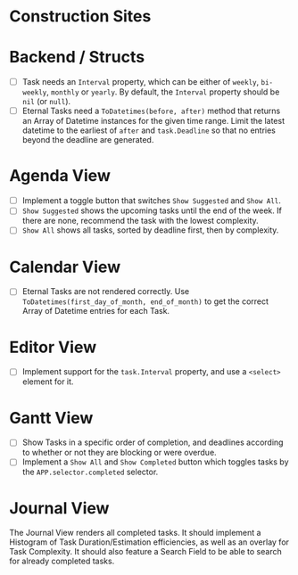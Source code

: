 
# Construction Sites

# Backend / Structs

- [ ] Task needs an `Interval` property, which can be either of `weekly`, `bi-weekly`, `monthly` or `yearly`.
      By default, the `Interval` property should be `nil` (or `null`).
- [ ] Eternal Tasks need a `ToDatetimes(before, after)` method that returns an Array of Datetime instances for the given time range.
      Limit the latest datetime to the earliest of `after` and `task.Deadline` so that no entries beyond the deadline are generated.

# Agenda View

- [ ] Implement a toggle button that switches `Show Suggested` and `Show All`.
- [ ] `Show Suggested` shows the upcoming tasks until the end of the week.
      If there are none, recommend the task with the lowest complexity.
- [ ] `Show All` shows all tasks, sorted by deadline first, then by complexity.

# Calendar View

- [ ] Eternal Tasks are not rendered correctly. Use `ToDatetimes(first_day_of_month, end_of_month)` to get the correct Array of Datetime entries for each Task.

# Editor View

- [ ] Implement support for the `task.Interval` property, and use a `<select>` element for it.

# Gantt View

- [ ] Show Tasks in a specific order of completion, and deadlines according to whether or not
      they are blocking or were overdue.
- [ ] Implement a `Show All` and `Show Completed` button which toggles tasks by the
      `APP.selector.completed` selector.

# Journal View

The Journal View renders all completed tasks. It should implement a Histogram of Task
Duration/Estimation efficiencies, as well as an overlay for Task Complexity. It should
also feature a Search Field to be able to search for already completed tasks.

